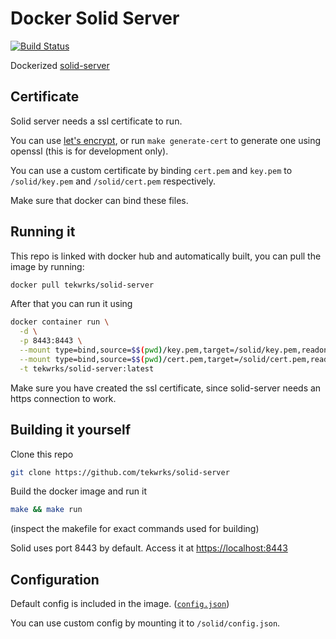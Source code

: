 # Docker Solid Server
[![Build Status](https://travis-ci.org/tekwrks/solid-server.svg?branch=master)](https://travis-ci.org/tekwrks/solid-server)

Dockerized [solid-server](https://solid.inrupt.com)

## Certificate
Solid server needs a ssl certificate to run.

You can use [let's encrypt](https://letsencrypt.org), or run ```make generate-cert``` to generate one using openssl (this is for development only).

You can use a custom certificate by binding ```cert.pem``` and ```key.pem``` to ```/solid/key.pem``` and ```/solid/cert.pem``` respectively.

Make sure that docker can bind these files.

## Running it
This repo is linked with docker hub and automatically built, you can pull the image by running:
```bash
docker pull tekwrks/solid-server
```

After that you can run it using
```bash
docker container run \
  -d \
  -p 8443:8443 \
  --mount type=bind,source=$$(pwd)/key.pem,target=/solid/key.pem,readonly \
  --mount type=bind,source=$$(pwd)/cert.pem,target=/solid/cert.pem,readonly \
  -t tekwrks/solid-server:latest
```

Make sure you have created the ssl certificate, since solid-server needs an https connection to work.

## Building it yourself
Clone this repo
```bash
git clone https://github.com/tekwrks/solid-server
```

Build the docker image and run it
```bash
make && make run
```
(inspect the makefile for exact commands used for building)

Solid uses port 8443 by default. Access it at [https://localhost:8443](https://localhost:8443)

## Configuration
Default config is included in the image. ([```config.json```](https://github.com/tekwrks/solid-server/blob/master/config.json))

You can use custom config by mounting it to ```/solid/config.json```.
